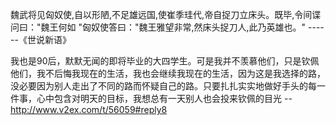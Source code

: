 魏武将见匈奴使,自以形陋,不足雄远国,使崔季珪代,帝自捉刀立床头。既毕,令间谍问曰："魏王何如 "匈奴使答曰："魏王雅望非常,然床头捉刀人,此乃英雄也。"  ------《世说新语》

我也是90后，默默无闻的即将毕业的大四学生。可是我并不羡慕他们，只是钦佩他们，我不后悔我现在的生活，我也会继续我现在的生活，因为这是我选择的路，没必要因为别人走出了不同的路而怀疑自己的路。只要扎扎实实地做好手头的每一件事，心中包含对明天的目标，我想总有一天别人也会投来钦佩的目光  --<http://www.v2ex.com/t/56059#reply8>